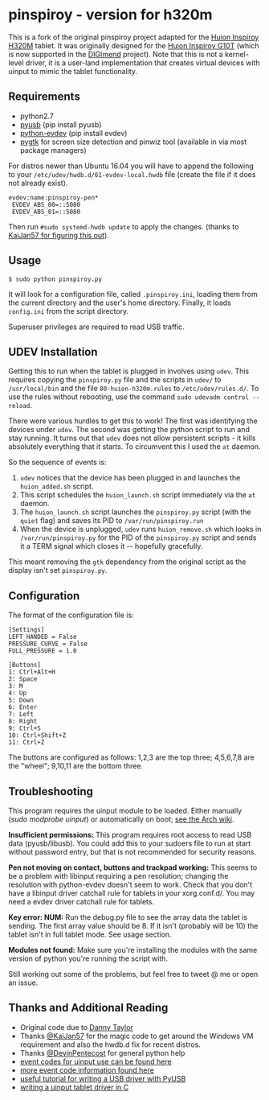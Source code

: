 # pinspiroy - version for h320m

This is a fork of the original pinspiroy project adapted for the [Huion
Inspiroy H320M](https://www.huion.com/pen_tablet/H320M.html) tablet.
It was originally designed for the [Huion Inspiroy G10T](https://www.huiontablet.com/g10t.html) (which is now supported in the [DIGImend](https://digimend.github.io/) project). Note that this is not a kernel-level driver, it is a user-land implementation that creates virtual devices with uinput to mimic the tablet functionality.

## Requirements
- python2.7
- [pyusb](https://walac.github.io/pyusb/) (pip install pyusb)
- [python-evdev](https://github.com/gvalkov/python-evdev) (pip install evdev)
- [pygtk]() for screen size detection and pinwiz tool (available in via most package managers)

For distros newer than Ubuntu 16.04 you will have to append the following to your `/etc/udev/hwdb.d/61-evdev-local.hwdb` file (create the file if it does not already exist).
```
evdev:name:pinspiroy-pen*
 EVDEV_ABS_00=::5080
 EVDEV_ABS_01=::5080
```
Then run `#sudo systemd-hwdb update` to apply the changes. (thanks to [KaiJan57 for figuring this out](https://github.com/dannytaylor/pinspiroy/issues/6)).


## Usage

```
$ sudo python pinspiroy.py
```

It will look for a configuration file, called `.pinspiroy.ini`,
loading them from the current directory and the user's home directory.
Finally, it loads `config.ini` from the script directory.

Superuser privileges are required to read USB traffic.

## UDEV Installation

Getting this to run when the tablet is plugged in involves using
`udev`.  This requires copying the `pinspiroy.py` file and the scripts
in `udev/` to `/usr/local/bin` and the file `80-huion-h320m.rules` to
`/etc/udev/rules.d/`.  To use the rules without rebooting, use the
command `sudo udevadm control --reload`.

There were various hurdles to get this to work!  The first was
identifying the devices under `udev`.  The second was getting the
python script to run and stay running.  It turns out that `udev` does
not allow persistent scripts - it kills absolutely everything that it
starts.  To circumvent this I used the `at` daemon.

So the sequence of events is:

1. `udev` notices that the device has been plugged in and launches the
   `huion_added.sh` script.
2. This script schedules the `huion_launch.sh` script immediately via
   the `at` daemon.
3. The `huion_launch.sh` script launches the `pinspiroy.py` script
   (with the `quiet` flag) and saves its PID to
   `/var/run/pinspiroy.run`
4. When the device is unplugged, `udev` runs `huion_remove.sh` which
   looks in `/var/run/pinspiroy.py` for the PID of the `pinspiroy.py`
   script and sends it a TERM signal which closes it -- hopefully
   gracefully.

This meant removing the `gtk` dependency from the original script as
the display isn't set `pinspiroy.py`.

## Configuration

The format of the configuration file is:

```
[Settings]
LEFT_HANDED = False
PRESSURE_CURVE = False 
FULL_PRESSURE = 1.0 

[Buttons]
1: Ctrl+Alt+H
2: Space
3: M
4: Up
5: Down
6: Enter
7: Left
8: Right
9: Ctrl+S
10: Ctrl+Shift+Z
11: Ctrl+Z
```

The buttons are configured as follows: 1,2,3 are the top three;
4,5,6,7,8 are the "wheel"; 9,10,11 are the bottom three.

## Troubleshooting
This program requires the uinput module to be loaded. Either manually (_sudo modprobe uinput_)
or automatically on boot; [see the Arch wiki](https://wiki.archlinux.org/index.php/Kernel_modules).

**Insufficient permissions:** This program requires root access to read USB data (pyusb/libusb). You could add this to your sudoers file to run at start without password entry, but that is not recommended for security reasons.

**Pen not moving on contact, buttons and trackpad working:** This seems to be a problem with libinput requiring a pen resolution; changing the resolution with python-evdev doesn't seem to work. Check that you don't have a libinput driver catchall rule for tablets in your xorg.conf.d/. You may need a evdev driver catchall rule for tablets.

**Key error: NUM:** Run the debug.py file to see the array data the tablet is sending. The first array value should be 8. If it isn't (probably will be 10) the tablet isn't in full tablet mode. See usage section.

**Modules not found:** Make sure you're installing the modules with the same version of python you're running the script with.

Still working out some of the problems, but feel free to tweet @ me or open an issue.

## Thanks and Additional Reading
- Original code due to [Danny Taylor](https://github.com/dannytaylor)
- Thanks [@KaiJan57](https://github.com/KaiJan57) for the magic code to get around the Windows VM requirement and also the hwdb.d fix for recent distros.
- Thanks [@DevinPentecost](https://github.com/DevinPentecost) for general python help
- [event codes for uinput use can be found here](https://github.com/torvalds/linux/blob/master/include/uapi/linux/input-event-codes.h)
- [more event code information found here](https://www.kernel.org/doc/Documentation/input/event-codes.txt)
- [useful tutorial for writing a USB driver with PyUSB](https://www.linuxvoice.com/drive-it-yourself-usb-car-6/)
- [writing a uinput tablet driver in C](http://gerev.github.io/laptop-cintiq/)

